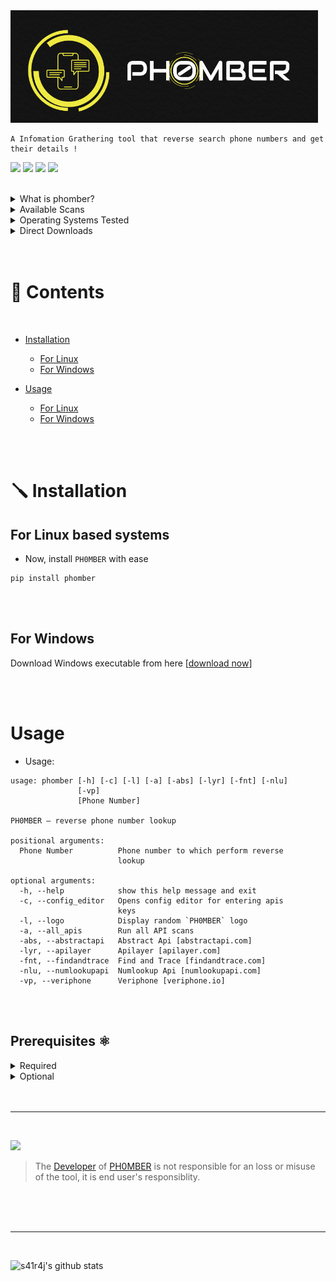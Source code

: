 <img src='/.images/phomber_logo.png'>


```
A Infomation Grathering tool that reverse search phone numbers and get their details !
```

<a href='https://www.w3schools.in/ethical-hacking/information-gathering-techniques/'><img src="https://img.shields.io/badge/Etical Hacking-Infomation Grathering Tool-yellow.svg?logo=sharp"></a>
<a href='https://github.com/s41r4j/phomber/releases/'><img src="https://img.shields.io/badge/Version-v3.0-orange.svg?logo=vectorworks"></a>
<a href='https://www.python.org/'><img src="https://img.shields.io/badge/Python-3-blue.svg?style=flat&logo=python"></a>
<a href='LICENSE'><img src="https://img.shields.io/badge/License-GPL%20v3.0-brightgreen.svg"></a>

         
<br>




<details>
<summary>What is phomber?</summary>
<br>
 
 - Phomber is one of the best tools available for Infomation Grathering.
 - It reverse searches given number online and retrieves all data available.
 
<br>
</details>

<details>
<summary>Available Scans</summary>
<br>
 
 - Basic Scan
 - Abstractapi Scan
 - Apilayer Scan
 - Find and Trace Scan
 - Numlookupapi Scan
 - Veriphone Scan
 
<br>
</details>

<details>
<summary>Operating Systems Tested</summary>
<br>
 
 - [![Supported OS](https://img.shields.io/badge/OS%20X-brightgreen?style=flat&logo=macos)](https://www.google.com/search?q=OS%20X)  &nbsp;&nbsp;&nbsp;&nbsp;&nbsp;&nbsp;&nbsp;&nbsp;&nbsp;&nbsp;&nbsp;&nbsp;&nbsp;&nbsp;&nbsp;&nbsp;&nbsp;&nbsp;&nbsp;&nbsp;&nbsp;(pip)
 - [![Supported OS](https://img.shields.io/badge/Unix%20%2F%20Linux-blueviolet?style=flat&logo=linux)](https://www.google.com/search?q=Unix+Linux) &nbsp;&nbsp;&nbsp;&nbsp;&nbsp;&nbsp;&nbsp;&nbsp;&nbsp;&nbsp;&nbsp;&nbsp;(pip)
 - [![Supported OS](https://img.shields.io/badge/Microsoft%20Windows-red?style=flat&logo=windows)](https://www.google.com/search?q=Windows) &nbsp;&nbsp;&nbsp;(exe)


<br>
</details>

<details>
<summary>Direct Downloads</summary>
<br>
 
 - [Windows (EXE)](https://github.com/s41r4j/phomber/archive/refs/tags/phomber-v2.0.zip)
 
<br>
</details>

<br>
<br>



# 📜 Contents
<br>

- [Installation](#screwdriver-installation)

    - [For Linux](#for-linux-based-systems)
    - [For Windows](#for-windows)

- [Usage](#usage)
         
    - [For Linux](#for-linux-based-systems)
    - [For Windows](#for-windows)


<br><br>



# :screwdriver: Installation

## For Linux based systems

- Now, install `PH0MBER` with ease
      
```
pip install phomber
```
         



<br><br>      
         
## For Windows
 
Download Windows executable from here [[download now](https://google.com)] 
 



<br><br>
# Usage

- Usage:
```
usage: phomber [-h] [-c] [-l] [-a] [-abs] [-lyr] [-fnt] [-nlu]
               [-vp]
               [Phone Number]

PH0MBER — reverse phone number lookup

positional arguments:
  Phone Number          Phone number to which perform reverse
                        lookup

optional arguments:
  -h, --help            show this help message and exit
  -c, --config_editor   Opens config editor for entering apis
                        keys
  -l, --logo            Display random `PH0MBER` logo
  -a, --all_apis        Run all API scans
  -abs, --abstractapi   Abstract Api [abstractapi.com]
  -lyr, --apilayer      Apilayer [apilayer.com]
  -fnt, --findandtrace  Find and Trace [findandtrace.com]
  -nlu, --numlookupapi  Numlookup Api [numlookupapi.com]
  -vp, --veriphone      Veriphone [veriphone.io]
```





<br><br>
## Prerequisites ⚛️

<details>
<summary>Required</summary>
<br>
         
- python3
- pip (for unix/linux sys)
    
<br>
</details>

<details>
<summary>Optional</summary>
<br>

- [Abstractapi](abstractapi.com)
- [Apilayer](apilayer.com)
- [Numlookupapi](numlookupapi.com)
- [Veriphone](veriphone.io)
         
<br>

To setup API keys (for above), follow this guide [[redirect to guide]()]

    
</details>

<br>
<br>
<hr>
<br>

<a href=''><img src="https://img.shields.io/badge/Disclaimer-Please don't use this tool for unethical purposes-red.svg?logo=hackaday"></a>
> The [Developer](https://github.com/s41r4j/) of [PH0MBER](https://github.com/s41r4j/phomber/) is not responsible for an loss or misuse of the tool, it is end user's responsiblity.

<br>


<!-- <a href="https://www.buymeacoffee.com/S41R4J" target="_blank"><img src="https://cdn.buymeacoffee.com/buttons/arial-yellow.png" alt="Buy Me A Coffee" style="height: 50px !important;width: 50px !important;"></a> -->

<br>
<br>
<hr>
<br>

![s41r4j's github stats](https://github-readme-stats.vercel.app/api?username=s41r4j&show_icons=true&title_color=fff&icon_color=79ff97&text_color=9f9f9f&bg_color=151515)


